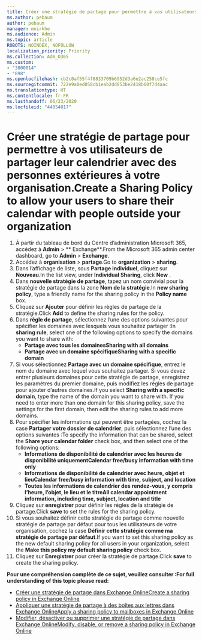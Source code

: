 ```yaml
---
title: Créer une stratégie de partage pour permettre à vos utilisateurs de partager leur calendrier avec des personnes extérieures à votre organisation.
ms.author: pebaum
author: pebaum
manager: mnirkhe
ms.audience: Admin
ms.topic: article
ROBOTS: NOINDEX, NOFOLLOW
localization_priority: Priority
ms.collection: Adm_O365
ms.custom:
- "3800014"
- "898"
ms.openlocfilehash: cb2c0af55f4f8833709b6952d3a6e2ac258ce5fc
ms.sourcegitcommit: 722e9a0ed058cb1eab2dd053be2418b60f7d4aac
ms.translationtype: HT
ms.contentlocale: fr-FR
ms.lasthandoff: 06/23/2020
ms.locfileid: "44854017"
---
```

# <a name="create-a-sharing-policy-to-allow-your-users-to-share-their-calendar-with-people-outside-your-organization"></a><span data-ttu-id="693cd-102">Créer une stratégie de partage pour permettre à vos utilisateurs de partager leur calendrier avec des personnes extérieures à votre organisation.</span><span class="sxs-lookup"><span data-stu-id="693cd-102">Create a Sharing Policy to allow your users to share their calendar with people outside your organization</span></span>

1. <span data-ttu-id="693cd-103">À partir du tableau de bord du Centre d’administration Microsoft 365, accédez à **Admin** > \*\* Exchange\*\*.</span><span class="sxs-lookup"><span data-stu-id="693cd-103">From the Microsoft 365 admin center dashboard, go to **Admin** > **Exchange**.</span></span>
2. <span data-ttu-id="693cd-104">Accédez à **organisation** > **partage**.</span><span class="sxs-lookup"><span data-stu-id="693cd-104">Go to **organization** > **sharing**.</span></span>
3. <span data-ttu-id="693cd-105">Dans l’affichage de liste, sous **Partage individuel**, cliquez sur **Nouveau**.</span><span class="sxs-lookup"><span data-stu-id="693cd-105">In the list view, under **Individual Sharing**, click **New** .</span></span>
4. <span data-ttu-id="693cd-106">Dans **nouvelle stratégie de partage**, tapez un nom convivial pour la stratégie de partage dans la zone **Nom de la stratégie**.</span><span class="sxs-lookup"><span data-stu-id="693cd-106">In **new sharing policy**, type a friendly name for the sharing policy in the **Policy name** box.</span></span>
5. <span data-ttu-id="693cd-107">Cliquez sur **Ajouter**  pour définir les règles de partage de la stratégie.</span><span class="sxs-lookup"><span data-stu-id="693cd-107">Click **Add**  to define the sharing rules for the policy.</span></span>
6. <span data-ttu-id="693cd-108">Dans **règle de partage**, sélectionnez l’une des options suivantes pour spécifier les domaines avec lesquels vous souhaitez partager :</span><span class="sxs-lookup"><span data-stu-id="693cd-108">In **sharing rule**, select one of the following options to specify the domains you want to share with:</span></span>
    - <span data-ttu-id="693cd-109">**Partage avec tous les domaines**</span><span class="sxs-lookup"><span data-stu-id="693cd-109">**Sharing with all domains**</span></span>
    - <span data-ttu-id="693cd-110">**Partage avec un domaine spécifique**</span><span class="sxs-lookup"><span data-stu-id="693cd-110">**Sharing with a specific domain**</span></span>
8. <span data-ttu-id="693cd-p101">Si vous sélectionnez **Partage avec un domaine spécifique**, entrez le nom du domaine avec lequel vous souhaitez partager. Si vous devez entrer plusieurs domaines pour cette stratégie de partage, enregistrez les paramètres du premier domaine, puis modifiez les règles de partage pour ajouter d’autres domaines.</span><span class="sxs-lookup"><span data-stu-id="693cd-p101">If you select **Sharing with a specific domain**, type the name of the domain you want to share with. If you need to enter more than one domain for this sharing policy, save the settings for the first domain, then edit the sharing rules to add more domains.</span></span>
9. <span data-ttu-id="693cd-113">Pour spécifier les informations qui peuvent être partagées, cochez la case **Partager votre dossier de calendrier**, puis sélectionnez l’une des options suivantes :</span><span class="sxs-lookup"><span data-stu-id="693cd-113">To specify the information that can be shared, select the **Share your calendar folder** check box, and then select one of the following options:</span></span>
    - <span data-ttu-id="693cd-114">**Informations de disponibilité de calendrier avec les heures de disponibilité uniquement**</span><span class="sxs-lookup"><span data-stu-id="693cd-114">**Calendar free/busy information with time only**</span></span>
    - <span data-ttu-id="693cd-115">**Informations de disponibilité de calendrier avec heure, objet et lieu**</span><span class="sxs-lookup"><span data-stu-id="693cd-115">**Calendar free/busy information with time, subject, and location**</span></span>
    - <span data-ttu-id="693cd-116">**Toutes les informations de calendrier des rendez-vous, y compris l’heure, l’objet, le lieu et le titre**</span><span class="sxs-lookup"><span data-stu-id="693cd-116">**All calendar appointment information, including time, subject, location and title**</span></span>
11. <span data-ttu-id="693cd-117">Cliquez sur **enregistrer** pour définir les règles de la stratégie de partage.</span><span class="sxs-lookup"><span data-stu-id="693cd-117">Click **save** to set the rules for the sharing policy.</span></span>
12. <span data-ttu-id="693cd-118">Si vous souhaitez définir cette stratégie de partage comme nouvelle stratégie de partage par défaut pour tous les utilisateurs de votre organisation, cochez la case **Définir cette stratégie comme ma stratégie de partage par défaut**.</span><span class="sxs-lookup"><span data-stu-id="693cd-118">If you want to set this sharing policy as the new default sharing policy for all users in your organization, select the **Make this policy my default sharing policy** check box.</span></span>
13. <span data-ttu-id="693cd-119">Cliquez sur **Enregistrer** pour créer la stratégie de partage.</span><span class="sxs-lookup"><span data-stu-id="693cd-119">Click **save** to create the sharing policy.</span></span>  

<span data-ttu-id="693cd-120">**Pour une compréhension complète de ce sujet, veuillez consulter :**</span><span class="sxs-lookup"><span data-stu-id="693cd-120">**For full understanding of this topic please read:**</span></span>

- [<span data-ttu-id="693cd-121">Créer une stratégie de partage dans Exchange Online</span><span class="sxs-lookup"><span data-stu-id="693cd-121">Create a sharing policy in Exchange Online</span></span>](https://docs.microsoft.com/exchange/sharing/sharing-policies/create-a-sharing-policy)
- [<span data-ttu-id="693cd-122">Appliquer une stratégie de partage à des boîtes aux lettres dans Exchange Online</span><span class="sxs-lookup"><span data-stu-id="693cd-122">Apply a sharing policy to mailboxes in Exchange Online</span></span>](https://docs.microsoft.com/exchange/sharing/sharing-policies/apply-a-sharing-policy)
- [<span data-ttu-id="693cd-123">Modifier, désactiver ou supprimer une stratégie de partage dans Exchange Online</span><span class="sxs-lookup"><span data-stu-id="693cd-123">Modify, disable, or remove a sharing policy in Exchange Online</span></span>](https://docs.microsoft.com/exchange/sharing/sharing-policies/modify-a-sharing-policy)